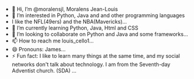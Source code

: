 - 👋 Hi, I’m @moralensjl, Moralens Jean-Louis
- 👀 I’m interested in Python, Java and and other programming languages
- I like the NFL(49ers) and the NBA(Mavericks)...
- 🌱 I’m currently learning Python, Java, Html and CSS
- 💞️ I’m looking to collaborate on Python and Java and some frameworks...
- 📫 How to reach me louis_cello1...
- 😄 Pronouns: James...
- ⚡ Fun fact: I like to learn many things at the same time, and my social networks don't talk about technology. I am from the Seventh-day Adventist church. (SDA) ...

<!---
moralensjl/moralensjl is a ✨ special ✨ repository because its `README.md` (this file) appears on your GitHub profile.
You can click the Preview link to take a look at your changes.
--->
